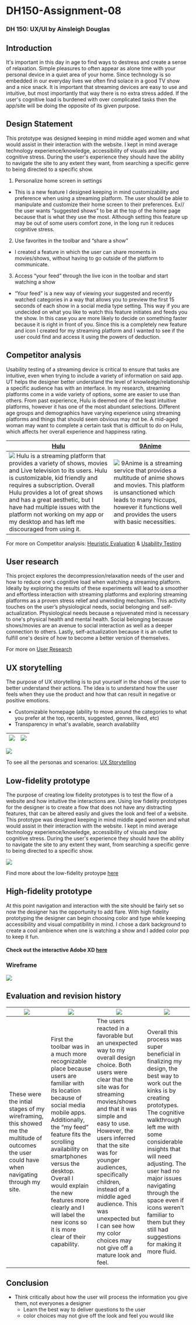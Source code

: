 # DH150-Assignment-08
### DH 150: UX/UI by Ainsleigh Douglas

## Introduction
  It's important in this day in age to find ways to destress and create a sense of relaxation. Simple pleasures to often appear as alone time with your personal device in a quiet area of your home. Since technology is so embedded in our everyday lives we often find solace in a good TV show and a nice snack. It is important that streaming devices are easy to use and intuitive, but most importantly that way there is no extra stress added. If the user's cognitive load is burdened with over complicated tasks then the app/site will be doing the opposite of its given purpose.

## Design Statement
  This prototype was designed keeping in mind middle aged women and what would assist in their interaction with the website. I kept in mind average technology experience/knowledge, accessibility of visuals and low cognitive stress. During the user's experience they should have the ability to navigate the site to any extent they want, from searching a specific genre to being directed to a specific show.

1. Personalize home screen in settings
- This is a new feature I designed keeping in mind customizability and preference when using a streaming platform. The user should be able to manipulate and customize their home screen to their preferences. Ex// the user wants “suggested shows” to be at the top of the home page because that is what they use the most. Although setting this feature up may be out of some users comfort zone, in the long run it reduces cognitive stress.

2. Use favorites in the toolbar and “share a show”
- I created a feature in which the user can share moments in movies/shows, without having to go outside of the platform to communicate.  

3. Access “your feed” through the live icon in the toolbar and start watching a show
- “Your feed” is a new way of viewing your suggested and recently watched categories in a way that allows you to preview the first 15 seconds of each show in a social media type setting. This way if you are undecided on what you like to watch this feature initiates and feeds you the show. In this case you are more likely to decide on something faster because it is right in front of you. Since this is a completely new feature and icon I created for my streaming platform and I wanted to see if the user could find and access it using the powers of deduction.

## Competitor analysis
  Usability testing of a streaming device is critical to ensure that tasks are intuitive, even when trying to include a variety of information on said app. UT helps the designer better understand the level of knowledge/relationship a specific audience has with an interface. In my research, streaming platforms come in a wide variety of options, some are easier to use than others. From past experience, Hulu is deemed one of the least intuitive platforms, however it has one of the most abundant selections. Different age groups and demographics have varying experience using streaming platforms and things that should seem obvious may not be. A mid-aged woman may want to complete a certain task that is difficult to do on Hulu, which affects her overall experience and happiness rating.


[Hulu](hulu.com) | [9Anime](9anime.to)
--- | --- 
<img src="ScreenShotAnime.png"> Hulu is a streaming platform that provides a variety of shows, movies and Live television to its users. Hulu is customizable, kid friendly and requires a subscription. Overall Hulu provides a lot of great shows and has a great aesthetic, but I have had multiple issues with the platform not working on my app or my desktop and has left me discouraged from using it. |<img src="ScreenShotHulu.png"> 9Anime is a streaming service that provides a multitude of anime shows and movies. This platform is unsanctioned which leads to many hiccups, however it functions well and provides the users with basic necessities.
 
For more on Competitor analysis: [Heuristic Evaluation](https://github.com/ainsleighdouglas/Heuristic-Evaluation) & [Usability Testing](https://github.com/ainsleighdouglas/DH-150-A02)


## User research
This project explores the decompression/relaxation needs of the user and how to reduce one's cognitive load when watching a streaming platform. Ideally by exploring the results of these experiments will lead to a smoother and effortless interaction with streaming platforms and exploring streaming platforms as a proven stress relief and unwinding mechanism. This activity touches on the user’s physiological needs, social belonging and self-actualization. Physiological needs because a rejuvenated mind is necessary to one's physical health and mental health. Social belonging because shows/movies are an avenue to social interaction as well as a deeper connection to others. Lastly, self-actualization because it is an outlet to fulfill one's desire of how to become a better version of themselves.

For more on [User Research](https://github.com/ainsleighdouglas/DH-150-Assignment04)

## UX storytelling
The purpose of UX storytelling is to put yourself in the shoes of the user to better understand their actions. The idea is to understand how the user feels when they use the product and how that can result in negative or positive emotions.
- Customizable homepage (ability to move around the categories to what you prefer at the top, recents, suggested, genres, liked, etc)
- Transparency in what's available, search availability

<img src="assignment 5-01.png"> | <img src="assignment 5pics-03.png">
--- | --- 

<img src="assignment 5pics-06.png"> 

To see all the personas and scenarios: [UX Storytelling](https://github.com/ainsleighdouglas/DH-150---Assignment-05)

## Low-fidelity prototype
The purpose of creating low fidelity prototypes is to test the flow of a website and how intuitive the interactions are. Using low fidelity prototypes for the designer is to create a flow that does not have any distracting features, that can be altered easily and gives the look and feel of a website. This prototype was designed keeping in mind middle aged women and what would assist in their interaction with the website. I kept in mind average technology experience/knowledge, accessibility of visuals and low cognitive stress. During the user's experience they should have the ability to navigate the site to any extent they want, from searching a specific genre to being directed to a specific show.

<img src="Untitled_Artwork 98-2.png"> 

Find more about the low-fidelity protoype [here](https://github.com/ainsleighdouglas/DH-150-Assignment-06)

## High-fidelity prototype
At this point navigation and interaction with the site should be fairly set so now the designer has the opportunity to add flare. With high fidelity prototyping the designer can begin choosing color and type while keeping accessibility and visual compatibility in mind. I chose a dark background to create a cool ambience when one is watching a show and I added color pop to keep it fun.

#### Check out the interactive Adobe XD [here](https://xd.adobe.com/view/b19ca6df-d5c7-4363-a9e1-d46259e1f1d6-e4cf/screen/460c5512-3c0f-4407-817a-9e3b80a3569c?fullscreen&hints=off)

### Wireframe
<img src="xd-proto2-02.png"> 

## Evaluation and revision history 
<img src="Screen Shot 2020-12-03 at 5.04.24 PM.png"> | <img src="Untitled_Artwork 99-3.png"> | <img src="design-proto1-02.png"> | <img src="desing-proto2-02.png">  
--- | --- | --- | --- 
These were the intial stages of my wireframing, this showed me the multitude of outcomes the user could have when navigating through my site. | First the toolbar was in a much more recognizable place because users are familiar with its location because of social media mobile apps. Additionally, the “my feed” feature fits the scrolling availability on smartphones versus the desktop. Overall I would explain the new features more clearly and I will label the new icons so it is more clear of their capability. | The users reacted in a favorable but an unexpected way to my overall design choice. Both users were clear that the site was for streaming movies/shows and that it was simple and easy to use. However, the users inferred that the site was for younger audiences, specifically children, instead of a middle aged audience. This was unexpected but I can see how my color choices may not give off a mature look and feel. | Overall this process was super beneficial in finalizing my design, the best way to work out the kinks is by creating prototypes. The cognitive walkthrough left me with some considerable insights that will need adjusting. The user had no major issues navigating through the space even if icons weren’t familiar to them but they still had suggestions for making it more fluid. 


## Conclusion
- Think critically about how the user will process the information you give them, not everyones a designer
  - Learn the best way to deliver questions to the user
  - color choices may not give off the look and feel you would like
